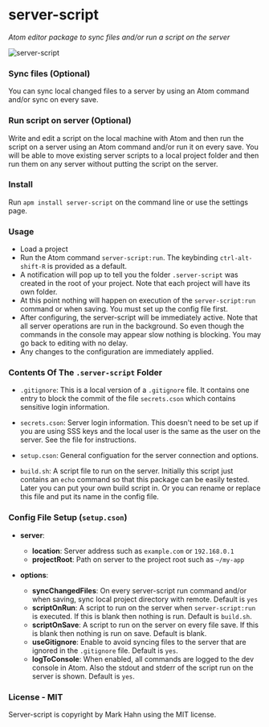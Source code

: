 # server-script

*Atom editor package to sync files and/or run a script on the server*


![server-script](https://cloud.githubusercontent.com/assets/811455/13936809/970eaf56-ef7d-11e5-858b-589a63b23419.gif)


### Sync files (Optional)

You can sync local changed files to a server by using an Atom command and/or sync on every save.

### Run script on server (Optional)

Write and edit a script on the local machine with Atom and then run the script on a server using an Atom command and/or run it on every save. You will be able to move existing server scripts to a local project folder and then run them on any server without putting the script on the server.

### Install

Run `apm install server-script` on the command line or use the settings page.

### Usage

- Load a project
- Run the Atom command `server-script:run`.  The keybinding `ctrl-alt-shift-R` is provided as a default.
- A notification will pop up to tell you the folder `.server-script` was created in the root of your project. Note that each project will have its own folder.
- At this point nothing will happen on execution of the `server-script:run` command or when saving. You must set up the config file first.
- After configuring, the server-script will be immediately active. Note that all server operations are run in the background.  So even though the commands in the console may appear slow nothing is blocking.  You may go back to editing with no delay.
- Any changes to the configuration are immediately applied.

### Contents Of The `.server-script` Folder

- `.gitignore`: This is a local version of a `.gitignore` file.  It contains one entry to block the commit of the file `secrets.cson` which contains sensitive login information.

- `secrets.cson`: Server login information. This doesn't need to be set up if you are using SSS keys and the local user is the same as the user on the server.  See the file for instructions.

- `setup.cson`: General configuation for the server connection and options.

- `build.sh`: A script file to run on the server. Initially this script just contains an `echo` command so that this package can be easily tested.  Later you can put your own build script in.  Or you can rename or replace this file and put its name in the config file.

### Config File Setup (`setup.cson`)

- **server**:
  - **location**: Server address such as `example.com` or `192.168.0.1`
  - **projectRoot**: Path on server to the project root such as `~/my-app`


- **options**:
  - **syncChangedFiles**: On every server-script run command and/or when saving, sync local project directory with remote.  Default is `yes`
  - **scriptOnRun**:  A script to run on the server when `server-script:run` is executed. If this is blank then nothing is run.  Default is `build.sh`.
  - **scriptOnSave**:  A script to run on the server on every file save. If this is blank then nothing is run on save.  Default is blank.
  - **useGitignore**: Enable to avoid syncing files to the server that are ignored in the `.gitignore` file.  Default is `yes`.
  - **logToConsole**: When enabled, all commands are logged to the dev console in Atom. Also the stdout and stderr of the script run on the server is shown.  Default is `yes`.
   
### License - MIT
  Server-script is copyright by Mark Hahn using the MIT license.